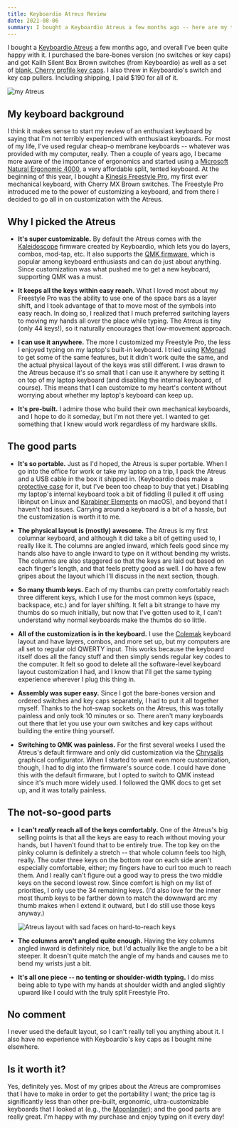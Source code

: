 ```yaml
---
title: Keyboardio Atreus Review
date: 2021-08-06
summary: I bought a Keyboardio Atreus a few months ago -- here are my thoughts on it.
---
```


I bought a [Keyboardio Atreus](https://shop.keyboard.io/products/keyboardio-atreus) a few months ago, and overall I've been quite happy with it. I purchased the bare-bones version (no switches or key caps) and got Kailh Silent Box Brown switches (from Keyboardio) as well as a set of [blank, Cherry profile key caps](https://kbdfans.com/products/epbt-pbt-blank-ortholinear-keycaps). I also threw in Keyboardio's switch and key cap pullers. Including shipping, I paid $190 for all of it.

![my Atreus](/images/my-atreus.png)

## My keyboard background

I think it makes sense to start my review of an enthusiast keyboard by saying that I'm not terribly experienced with enthusiast keyboards. For most of my life, I've used regular cheap-o membrane keyboards -- whatever was provided with my computer, really. Then a couple of years ago, I became more aware of the importance of ergonomics and started using a [Microsoft Natural Ergonomic 4000](https://www.officedepot.com/a/products/283736/Microsoft-Natural-Ergonomic-Keyboard-4000-Black/), a very affordable split, tented keyboard. At the beginning of this year, I bought a [Kinesis Freestyle Pro](https://kinesis-ergo.com/shop/freestyle-pro/), my first ever mechanical keyboard, with Cherry MX Brown switches. The Freestyle Pro introduced me to the power of customizing a keyboard, and from there I decided to go all in on customization with the Atreus.

## Why I picked the Atreus

- **It's super customizable.** By default the Atreus comes with the [Kaleidoscope](https://github.com/keyboardio/Kaleidoscope) firmware created by Keyboardio, which lets you do layers, combos, mod-tap, etc. It also supports the [QMK firmware](https://qmk.fm/), which is popular among keyboard enthusiasts and can do just about anything. Since customization was what pushed me to get a new keyboard, supporting QMK was a must.

- **It keeps all the keys within easy reach.** What I loved most about my Freestyle Pro was the ability to use one of the space bars as a layer shift, and I took advantage of that to move most of the symbols into easy reach. In doing so, I realized that I much preferred switching layers to moving my hands all over the place while typing. The Atreus is tiny (only 44 keys!), so it naturally encourages that low-movement approach.

- **I can use it anywhere.** The more I customized my Freestyle Pro, the less I enjoyed typing on my laptop's built-in keyboard. I tried using [KMonad](https://github.com/kmonad/kmonad) to get some of the same features, but it didn't work quite the same, and the actual physical layout of the keys was still different. I was drawn to the Atreus because it's so small that I can use it anywhere by setting it on top of my laptop keyboard (and disabling the internal keyboard, of course). This means that I can customize to my heart's content without worrying about whether my laptop's keyboard can keep up.

- **It's pre-built.** I admire those who build their own mechanical keyboards, and I hope to do it someday, but I'm not there yet. I wanted to get something that I knew would work regardless of my hardware skills.

## The good parts

- **It's so portable.** Just as I'd hoped, the Atreus is super portable. When I go into the office for work or take my laptop on a trip, I pack the Atreus and a USB cable in the box it shipped in. (Keyboardio does make a [protective case](https://shop.keyboard.io/collections/keyboardio-atreus/products/keyboardio-atreus-travel-case) for it, but I've been too cheap to buy that yet.) Disabling my laptop's internal keyboard took a bit of fiddling (I pulled it off using libinput on Linux and [Karabiner Elements](https://karabiner-elements.pqrs.org/) on macOS), and beyond that I haven't had issues. Carrying around a keyboard is a bit of a hassle, but the customization is worth it to me.

- **The physical layout is (mostly) awesome.** The Atreus is my first columnar keyboard, and although it did take a bit of getting used to, I really like it. The columns are angled inward, which feels good since my hands also have to angle inward to type on it without bending my wrists. The columns are also staggered so that the keys are laid out based on each finger's length, and that feels pretty good as well. I do have a few gripes about the layout which I'll discuss in the next section, though.

- **So many thumb keys.** Each of my thumbs can pretty comfortably reach three different keys, which I use for the most common keys (space, backspace, etc.) and for layer shifting. It felt a bit strange to have my thumbs do so much initially, but now that I've gotten used to it, I can't understand why normal keyboards make the thumbs do so little.

- **All of the customization is in the keyboard.** I use the [Colemak](https://colemak.com/) keyboard layout and have layers, combos, and more set up, but my computers are all set to regular old QWERTY input. This works because the keyboard itself does all the fancy stuff and then simply sends regular key codes to the computer. It felt so good to delete all the software-level keyboard layout customization I had, and I know that I'll get the same typing experience wherever I plug this thing in.

- **Assembly was super easy.** Since I got the bare-bones version and ordered switches and key caps separately, I had to put it all together myself. Thanks to the hot-swap sockets on the Atreus, this was totally painless and only took 10 minutes or so. There aren't many keyboards out there that let you use your own switches and key caps without building the entire thing yourself.

- **Switching to QMK was painless.** For the first several weeks I used the Atreus's default firmware and only did customization via the [Chrysalis](https://github.com/keyboardio/Chrysalis) graphical configurator. When I started to want even more customization, though, I had to dig into the firmware's source code. I could have done this with the default firmware, but I opted to switch to QMK instead since it's much more widely used. I followed the QMK docs to get set up, and it was totally painless.

## The not-so-good parts

- **I can't *really* reach all of the keys comfortably.** One of the Atreus's big selling points is that all the keys are easy to reach without moving your hands, but I haven't found that to be entirely true. The top key on the pinky column is definitely a stretch -- that whole column feels too high, really. The outer three keys on the bottom row on each side aren't especially comfortable, either; my fingers have to curl too much to reach them. And I really can't figure out a good way to press the two middle keys on the second lowest row. Since comfort is high on my list of priorities, I only use the 34 remaining keys. (I'd also love for the inner most thumb keys to be farther down to match the downward arc my thumb makes when I extend it outward, but I do still use those keys anyway.)

  ![Atreus layout with sad faces on hard-to-reach keys](/images/atreus-unreachable-keys.png)

- **The columns aren't angled quite enough.** Having the key columns angled inward is definitely nice, but I'd actually like the angle to be a bit steeper. It doesn't quite match the angle of my hands and causes me to bend my wrists just a bit.

- **It's all one piece -- no tenting or shoulder-width typing.** I do miss being able to type with my hands at shoulder width and angled slightly upward like I could with the truly split Freestyle Pro.

## No comment

I never used the default layout, so I can't really tell you anything about it. I also have no experience with Keyboardio's key caps as I bought mine elsewhere.

## Is it worth it?

Yes, definitely yes. Most of my gripes about the Atreus are compromises that I have to make in order to get the portability I want; the price tag is significantly less than other pre-built, ergonomic, ultra-customizable keyboards that I looked at (e.g., the [Moonlander](https://www.zsa.io/moonlander/)); and the good parts are really great. I'm happy with my purchase and enjoy typing on it every day!

